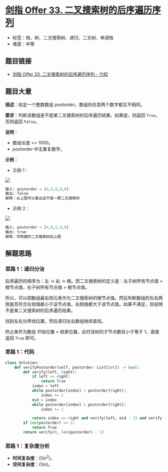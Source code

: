 # [剑指 Offer 33. 二叉搜索树的后序遍历序列](https://leetcode.cn/problems/er-cha-sou-suo-shu-de-hou-xu-bian-li-xu-lie-lcof/)

- 标签：栈、树、二叉搜索树、递归、二叉树、单调栈
- 难度：中等

## 题目链接

- [剑指 Offer 33. 二叉搜索树的后序遍历序列 - 力扣](https://leetcode.cn/problems/er-cha-sou-suo-shu-de-hou-xu-bian-li-xu-lie-lcof/)

## 题目大意

**描述**：给定一个整数数组 $postorder$。数组的任意两个数字都互不相同。

**要求**：判断该数组是不是某二叉搜索树的后序遍历结果。如果是，则返回 `True`，否则返回 `False`。

**说明**：

- 数组长度 <= 1000。
- $postorder$ 中无重复数字。

**示例**：

- 示例 1：

![](https://pic.leetcode.cn/1694762751-fwHhWX-%E5%89%91%E6%8C%8733%E7%A4%BA%E4%BE%8B1.png)

```python
输入: postorder = [4,9,6,9,8]
输出: false 
解释：从上图可以看出这不是一颗二叉搜索树
```

- 示例 2：

![](https://pic.leetcode.cn/1694762510-vVpTic-%E5%89%91%E6%8C%8733.png)

```python
输入: postorder = [4,6,5,9,8]
输出: true 
解释：可构建的二叉搜索树如上图
```

## 解题思路

### 思路 1：递归分治

后序遍历的顺序为：左 -> 右 -> 根。而二叉搜索树的定义是：左子树所有节点值 < 根节点值，右子树所有节点值 > 根节点值。

所以，可以把数组最右侧元素作为二叉搜索树的根节点值。然后判断数组的左右两侧是否符合左侧值都小于该节点值，右侧值都大于该节点值。如果不满足，则说明不是某二叉搜索树的后序遍历结果。

找到左右分界线位置，然后递归左右数组继续查找。

终止条件为数组 开始位置 > 结束位置，此时该树的子节点数目小于等于 $1$，直接返回 `True` 即可。

### 思路 1：代码

```python
class Solution:
    def verifyPostorder(self, postorder: List[int]) -> bool:
        def verify(left, right):
            if left >= right:
                return True
            index = left
            while postorder[index] < postorder[right]:
                index += 1
            mid = index
            while postorder[index] > postorder[right]:
                index += 1

            return index == right and verify(left, mid - 1) and verify(mid, right - 1)
        if len(postorder) <= 2:
            return True
        return verify(0, len(postorder) - 1)
```

### 思路 1：复杂度分析

- **时间复杂度**：$O(n^2)$。
- **空间复杂度**：$O(n)$。



